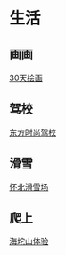 # 生活

## 画画
[30天绘画](2019/2019-30天学会绘画.md)
## 驾校
[东方时尚驾校](2019/2019-东方时尚驾校.md)
## 滑雪
[怀北滑雪场](2019/2019-怀北滑雪场.md)
## 爬上
[海坨山体验](2019/2019-海坨山体验.md)

